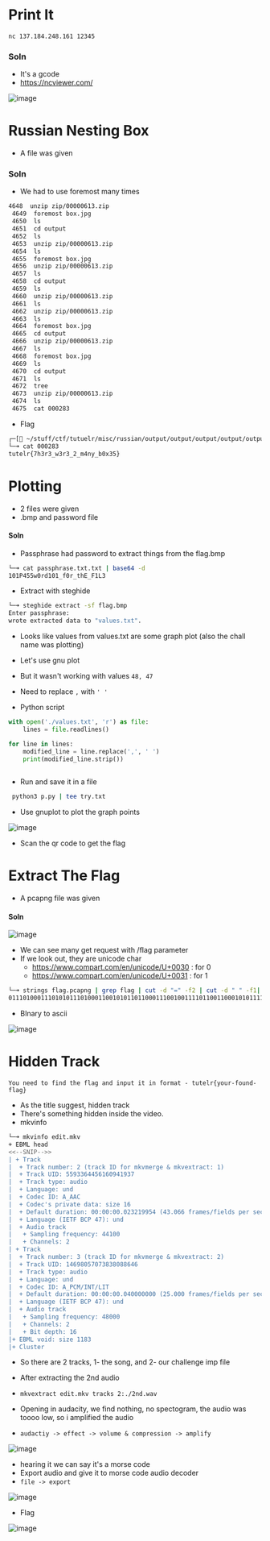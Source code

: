 # Print It

```
nc 137.184.248.161 12345
```

### Soln

- It's a gcode
- https://ncviewer.com/
  
![image](https://github.com/heapbytes/tutelr-ctf-writeups/assets/56447720/9b781d98-e528-4f09-9284-a132c620d944)



# Russian Nesting Box

- A file was given

### Soln

- We had to use foremost many times

```bash
4648  unzip zip/00000613.zip
 4649  foremost box.jpg
 4650  ls
 4651  cd output
 4652  ls
 4653  unzip zip/00000613.zip
 4654  ls
 4655  foremost box.jpg
 4656  unzip zip/00000613.zip
 4657  ls
 4658  cd output
 4659  ls
 4660  unzip zip/00000613.zip
 4661  ls
 4662  unzip zip/00000613.zip
 4663  ls
 4664  foremost box.jpg
 4665  cd output
 4666  unzip zip/00000613.zip
 4667  ls
 4668  foremost box.jpg
 4669  ls
 4670  cd output
 4671  ls
 4672  tree
 4673  unzip zip/00000613.zip
 4674  ls
 4675  cat 000283
 ```
 
 - Flag

```bash
┌─[ ~/stuff/ctf/tutuelr/misc/russian/output/output/output/output/output] 
└─➜ cat 000283                                                                                                                                                                           [0]
tutelr{7h3r3_w3r3_2_m4ny_b0x35}
```


# Plotting

- 2 files were given
- .bmp and password file

#### Soln

- Passphrase had password to extract things from the flag.bmp

```bash
└─➜ cat passphrase.txt.txt | base64 -d 
101P455w0rd101_f0r_thE_F1L3
```

- Extract with steghide

```bash
└─➜ steghide extract -sf flag.bmp
Enter passphrase:
wrote extracted data to "values.txt".
```

- Looks like values from values.txt are some graph plot (also the chall name was plotting)
- Let's use gnu plot
- But it wasn't working with values `48, 47`
- Need to replace `,` with `' '`

- Python script

```py
with open('./values.txt', 'r') as file:
    lines = file.readlines()

for line in lines:
    modified_line = line.replace(',', ' ')
    print(modified_line.strip())  
   
```

- Run and save it in a file

```bash
 python3 p.py | tee try.txt   
 ```
 
 - Use gnuplot to plot the graph points
 
 ![image](https://github.com/heapbytes/tutelr-ctf-writeups/assets/56447720/be8a344a-1dee-4aac-a82f-22e429a84a3a)


- Scan the qr code to get the flag


# Extract The Flag

- A pcapng file was given

#### Soln

![image](https://github.com/heapbytes/tutelr-ctf-writeups/assets/56447720/8a641410-59b0-40fc-8a84-954cbe279e72)

- We can see many get request with /flag parameter
- If we look out, they are unicode char
  - https://www.compart.com/en/unicode/U+0030    : for 0
  - https://www.compart.com/en/unicode/U+0031    : for 1
 
 ```bash
 └─➜ strings flag.pcapng | grep flag | cut -d "=" -f2 | cut -d " " -f1| awk '{print substr($0,length,1)}' | tr -d "\n"   
0111010001110101011101000110010101101100011100100111101100110001010111110110101101101110001100000111011101011111011000100011000101101110001101000111001001111001010111110111010101101110001100010110001100110000011001000011001101111101
```

- BInary to ascii

![image](https://github.com/heapbytes/tutelr-ctf-writeups/assets/56447720/1e2a134e-8a70-4559-ab41-337d3d2841e9)


# Hidden Track

```
You need to find the flag and input it in format - tutelr{your-found-flag}
```

- As the title suggest, hidden track
- There's something hidden inside the video.
- mkvinfo

```bash
└─➜ mkvinfo edit.mkv                                                                                                                                                                     [0]
+ EBML head
<<--SNIP-->>
| + Track
|  + Track number: 2 (track ID for mkvmerge & mkvextract: 1)
|  + Track UID: 5593364456160941937
|  + Track type: audio
|  + Language: und
|  + Codec ID: A_AAC
|  + Codec's private data: size 16
|  + Default duration: 00:00:00.023219954 (43.066 frames/fields per second for a video track)
|  + Language (IETF BCP 47): und
|  + Audio track
|   + Sampling frequency: 44100
|   + Channels: 2
| + Track
|  + Track number: 3 (track ID for mkvmerge & mkvextract: 2)
|  + Track UID: 14698057073838088646
|  + Track type: audio
|  + Language: und
|  + Codec ID: A_PCM/INT/LIT
|  + Default duration: 00:00:00.040000000 (25.000 frames/fields per second for a video track)
|  + Language (IETF BCP 47): und
|  + Audio track
|   + Sampling frequency: 48000
|   + Channels: 2
|   + Bit depth: 16
|+ EBML void: size 1183
|+ Cluster
```

- So there are 2 tracks, 1- the song, and 2- our challenge imp file
- After extracting the 2nd audio
 - `mkvextract edit.mkv tracks 2:./2nd.wav`

- Opening in audacity, we find nothing, no spectogram, the audio was toooo low, so i amplified the audio
- `audactiy -> effect -> volume & compression -> amplify`

![image](https://github.com/heapbytes/tutelr-ctf-writeups/assets/56447720/de7796ef-beee-4fa7-ab03-066a905a44f5)

- hearing it we can say it's a morse code
- Export audio and give it to morse code audio decoder
- `file -> export`

![image](https://github.com/heapbytes/tutelr-ctf-writeups/assets/56447720/6ec56d41-f84a-4a8d-bdf6-6b5872396e68)


- Flag 

![image](https://github.com/heapbytes/tutelr-ctf-writeups/assets/56447720/4aba7ca2-afa8-4a31-9303-cbf89acc95f8)



